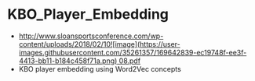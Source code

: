 # KBO_Player_Embedding

  - [http://www.sloansportsconference.com/wp-content/uploads/2018/02/10![image](https://user-images.githubusercontent.com/35261357/169642839-ec19748f-ee3f-4413-bb11-b184c458f71a.png)
08.pdf](https://ams3.digitaloceanspaces.com/opta/2019/02/Player2vec.pdf)
  - KBO player embedding using Word2Vec concepts
